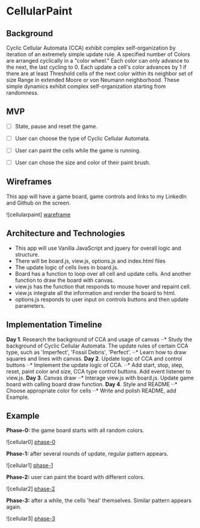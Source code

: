 # CellularPaint

## Background

Cyclic Cellular Automata (CCA) exhibit complex self-organization by iteration of an extremely simple update rule. A specified number of Colors are arranged cyclically in a "color wheel." Each color can only advance to the next, the last cycling to 0. Each update a cell's color advances by 1 if there are at least Threshold cells of the next color within its neighbor set of size Range in extended Moore or von Neumann neighborhood. These simple dynamics exhibit complex self-organization starting from randomness.



## MVP

- [ ] State, pause and reset the game.
- [ ] User can choose the type of Cyclic Cellular Automata.
- [ ] User can paint the cells while the game is running.
- [ ] User can chose the size and color of their paint brush.


## Wireframes

This app will have a game board, game controls and links to my LinkedIn and Github on the screen.

![cellularpaint] [wareframe]

## Architecture and Technologies

  * This app will use Vanilla JavaScript and jquery for overall logic and structure.
  * There will be board.js, view.js, options.js and index.html files
  * The update logic of cells lives in board.js.
  * Board has a function to loop over all cell and update cells. And another function to draw the board with canvas.
  * view.js has the function that responds to mouse hover and repaint cell.
  * view.js integrate all the information and render the board to html.
  * options.js responds to user input on controls buttons and then update parameters.

## Implementation Timeline

**Day 1**. Research the background of CCA and usage of canvas
⋅⋅* Study the background of Cyclic Cellular Automata. The update rules of certain CCA type, such as 'Imperfect', 'Fossil Debris', 'Perfect'.
⋅⋅* Learn how to draw squares and lines with canvas.
**Day 2**. Update logic of CCA and control buttons
⋅⋅* Implement the update logic of CCA.
⋅⋅* Add start, stop, step, reset, paint color and size, CCA type control buttons. Add event listener to view.js.
**Day 3**. Canvas draw
⋅⋅* Interage view.js with board.js. Update game board with calling board draw function.
**Day 4**. Style and README
⋅⋅* Choose appropriate color for cells
⋅⋅* Write and polish README, add Example.

## Example

  **Phase-0:** the game board starts with all random colors.

  ![cellular0] [phase-0]

  **Phase-1:** after several rounds of update, regular pattern appears.

  ![cellular1] [phase-1]

  **Phase-2:** user can paint the board with different colors.

  ![cellular2] [phase-2]

  **Phase-3:** after a while, the cells 'heal' themselves. Similar pattern appears again.

  ![cellular3] [phase-3]


  [wareframe]: ./docs/cellularpaint.png
  [phase-0]: ./docs/phase-0.png
  [phase-1]: ./docs/phase-1.png
  [phase-2]: ./docs/phase-2.png
  [phase-3]: ./docs/phase-3.png
